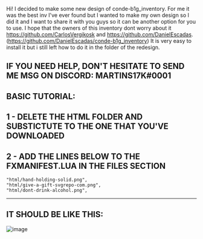 Hi! I decided to make some new design of conde-b1g_inventory. For me it was the best inv I've ever found but I wanted to make my own design so I did it and I want to share it with you guys so it can be another option for you to use. I hope that the owners of this inventory dont worry about it https://github.com/CarlosVergikosk and https://github.com/DanielEscadas. (https://github.com/DanielEscadas/conde-b1g_inventory)
It is very easy to install it but i still left how to do it in the folder of the redesign.

IF YOU NEED HELP, DON'T HESITATE TO SEND ME MSG ON DISCORD: MARTINS17K#0001
----------------------
BASIC TUTORIAL:
-------------
1 - DELETE THE HTML FOLDER AND SUBSTICTUTE TO THE ONE THAT YOU'VE DOWNLOADED
---------------------------------------------------------------------
2 - ADD THE LINES BELOW TO THE FXMANIFEST.LUA IN THE FILES SECTION
------------
    "html/hand-holding-solid.png", 
    "html/give-a-gift-svgrepo-com.png",
    "html/dont-drink-alcohol.png",
---------------------------------------------------------------------
IT SHOULD BE LIKE THIS:
----------
![image](https://user-images.githubusercontent.com/81391342/112738983-c255cc80-8f5f-11eb-8a9a-d21d4245ef84.png)
